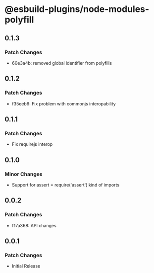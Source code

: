 # @esbuild-plugins/node-modules-polyfill

## 0.1.3

### Patch Changes

-   60e3a4b: removed global identifier from polyfills

## 0.1.2

### Patch Changes

-   f35eeb6: Fix problem with commonjs interopability

## 0.1.1

### Patch Changes

-   Fix requirejs interop

## 0.1.0

### Minor Changes

-   Support for assert = require('assert') kind of imports

## 0.0.2

### Patch Changes

-   f17a368: API changes

## 0.0.1

### Patch Changes

-   Initial Release
